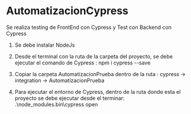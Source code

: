 # AutomatizacionCypress
Se realiza testing de FrontEnd con Cypress y Test con Backend con Cypress

1. Se debe instalar NodeJs 
2. Desde el terminal con la ruta de la carpeta del proyecto, se debe ejecutar el comando de Cypress : 
npm i cypress --save 

3. Copiar la carpeta AutomatizacionPrueba dentro de la ruta :
cypress -> integration -> AutomatizacionPrueba

4. Para ejecutar el entorno de Cypress, dentro de la ruta donde esta el proyecto se debe ejecutar desde el terminar:
.\node_modules\.bin\cypress open

